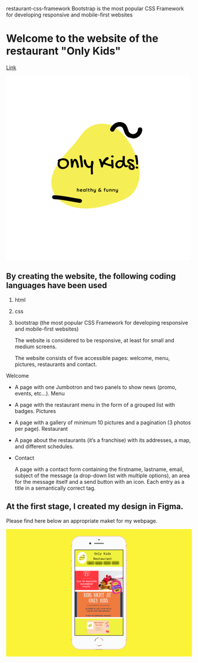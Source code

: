 restaurant-css-framework
Bootstrap is the most popular CSS Framework for developing responsive and mobile-first websites

# Welcome to the website of the restaurant "Only Kids"

[Link](http://github.com)


![Only Kids logo](pictures/logo.png)

 ## By creating the website, the following coding languages have been used

 1. html
 2. css
 3. bootstrap (the most popular CSS Framework for developing responsive and mobile-first websites)


    The website is considered to be responsive, at least for small and medium screens. 


    The website consists of five accessible pages: welcome, menu, pictures, restaurants and contact.
    
Welcome

- A page with one Jumbotron and two panels to show news (promo, events, etc…​).
Menu

- A page with the restaurant menu in the form of a grouped list with badges.
Pictures

- A page with a gallery of minimum 10 pictures and a pagination (3 photos per page).
Restaurant

- A page about the restaurants (it’s a franchise) with its addresses, a map, and different schedules.

- Contact

    A page with a contact form containing the firstname, lastname, email, subject of the message (a drop-down list with multiple options), an area for the message itself and a send button with an icon. Each entry as a title in a semantically correct tag.


## At the first stage, I created my design in Figma. 

Please find here below an appropriate maket for my webpage.

![maket_welcome_page](pictures/page-welcome-.png)






